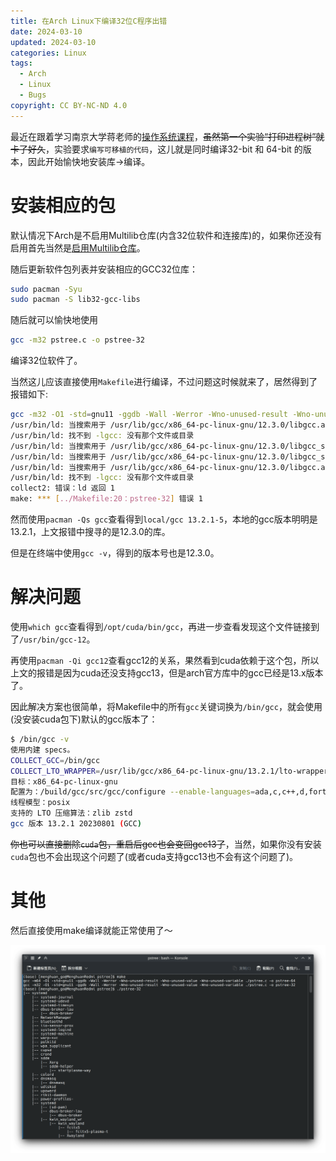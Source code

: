 ```yaml
---
title: 在Arch Linux下编译32位C程序出错
date: 2024-03-10
updated: 2024-03-10
categories: Linux
tags:
  - Arch
  - Linux
  - Bugs
copyright: CC BY-NC-ND 4.0
---
```


最近在跟着学习南京大学蒋老师的[操作系统课程](https://jyywiki.cn/OS/2024/)，~~虽然第一个实验“打印进程树”就卡了好久~~，实验要求`编写可移植的代码`，这儿就是同时编译32-bit 和 64-bit 的版本，因此开始愉快地安装库->编译。


# 安装相应的包

默认情况下Arch是不启用Multilib仓库(内含32位软件和连接库)的，如果你还没有启用首先当然是[启用Multilib仓库](https://wiki.archlinuxcn.org/wiki/%E5%AE%98%E6%96%B9%E4%BB%93%E5%BA%93#%E5%90%AF%E7%94%A8multilib)。

随后更新软件包列表并安装相应的GCC32位库：
```bash
sudo pacman -Syu
sudo pacman -S lib32-gcc-libs
```

随后就可以愉快地使用
```bash
gcc -m32 pstree.c -o pstree-32
```
编译32位软件了。

当然这儿应该直接使用`Makefile`进行编译，不过问题这时候就来了，居然得到了报错如下:
```bash
gcc -m32 -O1 -std=gnu11 -ggdb -Wall -Werror -Wno-unused-result -Wno-unused-value -Wno-unused-variable ./pstree.c -o pstree-32 
/usr/bin/ld: 当搜索用于 /usr/lib/gcc/x86_64-pc-linux-gnu/12.3.0/libgcc.a 时跳过不兼容的 -lgcc 
/usr/bin/ld: 找不到 -lgcc: 没有那个文件或目录 
/usr/bin/ld: 当搜索用于 /usr/lib/gcc/x86_64-pc-linux-gnu/12.3.0/libgcc_s.so.1 时跳过不兼容的 libgcc_s.so.1 
/usr/bin/ld: 当搜索用于 /usr/lib/gcc/x86_64-pc-linux-gnu/12.3.0/libgcc_s.so.1 时跳过不兼容的 libgcc_s.so.1 
/usr/bin/ld: 当搜索用于 /usr/lib/gcc/x86_64-pc-linux-gnu/12.3.0/libgcc.a 时跳过不兼容的 -lgcc 
/usr/bin/ld: 找不到 -lgcc: 没有那个文件或目录 
collect2: 错误：ld 返回 1 
make: *** [../Makefile:20：pstree-32] 错误 1
```

然而使用`pacman -Qs gcc`查看得到`local/gcc 13.2.1-5`，本地的gcc版本明明是13.2.1，上文报错中搜寻的是12.3.0的库。

但是在终端中使用`gcc -v`，得到的版本号也是12.3.0。

# 解决问题
使用`which gcc`查看得到`/opt/cuda/bin/gcc`，再进一步查看发现这个文件链接到了`/usr/bin/gcc-12`。

再使用`pacman -Qi gcc12`查看gcc12的关系，果然看到cuda依赖于这个包，所以上文的报错是因为cuda还没支持gcc13，但是arch官方库中的gcc已经是13.x版本了。

因此解决方案也很简单，将Makefile中的所有`gcc`关键词换为`/bin/gcc`，就会使用(没安装cuda包下)默认的gcc版本了：

```bash
$ /bin/gcc -v
使用内建 specs。
COLLECT_GCC=/bin/gcc
COLLECT_LTO_WRAPPER=/usr/lib/gcc/x86_64-pc-linux-gnu/13.2.1/lto-wrapper
目标：x86_64-pc-linux-gnu
配置为：/build/gcc/src/gcc/configure --enable-languages=ada,c,c++,d,fortran,go,lto,m2,objc,obj-c++ --enable-bootstrap --prefix=/usr --libdir=/usr/lib --libexecdir=/usr/lib --mandir=/usr/share/man --infodir=/usr/share/info --with-bugurl=https://bugs.archlinux.org/ --with-build-config=bootstrap-lto --with-linker-hash-style=gnu --with-system-zlib --enable-__cxa_atexit --enable-cet=auto --enable-checking=release --enable-clocale=gnu --enable-default-pie --enable-default-ssp --enable-gnu-indirect-function --enable-gnu-unique-object --enable-libstdcxx-backtrace --enable-link-serialization=1 --enable-linker-build-id --enable-lto --enable-multilib --enable-plugin --enable-shared --enable-threads=posix --disable-libssp --disable-libstdcxx-pch --disable-werror
线程模型：posix
支持的 LTO 压缩算法：zlib zstd
gcc 版本 13.2.1 20230801 (GCC)
```

~~你也可以直接删除`cuda`包，重启后gcc也会变回gcc13了~~，当然，如果你没有安装`cuda`包也不会出现这个问题了(或者cuda支持gcc13也不会有这个问题了)。

# 其他
然后直接使用make编译就能正常使用了～

![make编译后并运行的样子](../images/2/1.png)